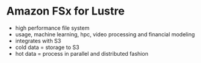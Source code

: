 # Amazon FSx for Lustre
- high performance file system
- usage, machine learning, hpc, video processing and financial modeling
- integrates with S3
- cold data = storage to S3
- hot data = process in parallel and distributed fashion